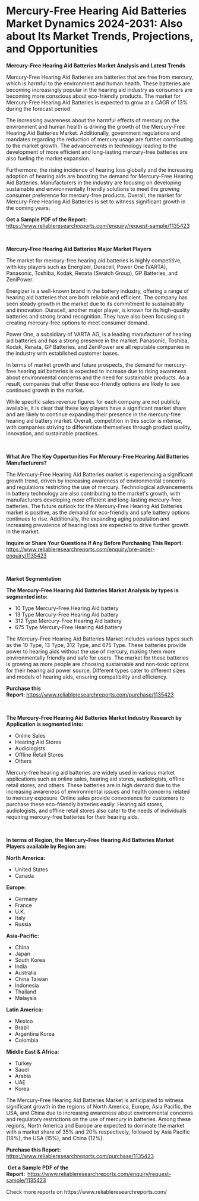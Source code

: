 <p><h1>Mercury-Free Hearing Aid Batteries Market Dynamics 2024-2031: Also about Its Market Trends, Projections, and Opportunities</h1></p><p><strong>Mercury-Free Hearing Aid Batteries Market Analysis and Latest Trends</strong></p>
<p><p>Mercury-Free Hearing Aid Batteries are batteries that are free from mercury, which is harmful to the environment and human health. These batteries are becoming increasingly popular in the hearing aid industry as consumers are becoming more conscious about eco-friendly products. The market for Mercury-Free Hearing Aid Batteries is expected to grow at a CAGR of 13% during the forecast period.</p><p>The increasing awareness about the harmful effects of mercury on the environment and human health is driving the growth of the Mercury-Free Hearing Aid Batteries Market. Additionally, government regulations and mandates regarding the reduction of mercury usage are further contributing to the market growth. The advancements in technology leading to the development of more efficient and long-lasting mercury-free batteries are also fueling the market expansion.</p><p>Furthermore, the rising incidence of hearing loss globally and the increasing adoption of hearing aids are boosting the demand for Mercury-Free Hearing Aid Batteries. Manufacturers in the industry are focusing on developing sustainable and environmentally friendly solutions to meet the growing consumer preference for mercury-free products. Overall, the market for Mercury-Free Hearing Aid Batteries is set to witness significant growth in the coming years.</p></p>
<p><strong>Get a Sample PDF of the Report:&nbsp;</strong> <a href="https://www.reliableresearchreports.com/enquiry/request-sample/1135423">https://www.reliableresearchreports.com/enquiry/request-sample/1135423</a></p>
<p>&nbsp;</p>
<p><strong>Mercury-Free Hearing Aid Batteries Major Market Players</strong></p>
<p><p>The market for mercury-free hearing aid batteries is highly competitive, with key players such as Energizer, Duracell, Power One (VARTA), Panasonic, Toshiba, Kodak, Renata (Swatch Group), GP Batteries, and ZeniPower. </p><p>Energizer is a well-known brand in the battery industry, offering a range of hearing aid batteries that are both reliable and efficient. The company has seen steady growth in the market due to its commitment to sustainability and innovation. Duracell, another major player, is known for its high-quality batteries and strong brand recognition. They have also been focusing on creating mercury-free options to meet consumer demand.</p><p>Power One, a subsidiary of VARTA AG, is a leading manufacturer of hearing aid batteries and has a strong presence in the market. Panasonic, Toshiba, Kodak, Renata, GP Batteries, and ZeniPower are all reputable companies in the industry with established customer bases.</p><p>In terms of market growth and future prospects, the demand for mercury-free hearing aid batteries is expected to increase due to rising awareness about environmental concerns and the need for sustainable products. As a result, companies that offer these eco-friendly options are likely to see continued growth in the market.</p><p>While specific sales revenue figures for each company are not publicly available, it is clear that these key players have a significant market share and are likely to continue expanding their presence in the mercury-free hearing aid battery market. Overall, competition in this sector is intense, with companies striving to differentiate themselves through product quality, innovation, and sustainable practices.</p></p>
<p>&nbsp;</p>
<p><strong>What Are The Key Opportunities For Mercury-Free Hearing Aid Batteries Manufacturers?</strong></p>
<p><p>The Mercury-Free Hearing Aid Batteries market is experiencing a significant growth trend, driven by increasing awareness of environmental concerns and regulations restricting the use of mercury. Technological advancements in battery technology are also contributing to the market's growth, with manufacturers developing more efficient and long-lasting mercury-free batteries. The future outlook for the Mercury-Free Hearing Aid Batteries market is positive, as the demand for eco-friendly and safe battery options continues to rise. Additionally, the expanding aging population and increasing prevalence of hearing loss are expected to drive further growth in the market.</p></p>
<p><strong>Inquire or Share Your Questions If Any Before Purchasing This Report:</strong> <a href="https://www.reliableresearchreports.com/enquiry/pre-order-enquiry/1135423">https://www.reliableresearchreports.com/enquiry/pre-order-enquiry/1135423</a></p>
<p>&nbsp;</p>
<p><strong>Market Segmentation</strong></p>
<p><strong>The Mercury-Free Hearing Aid Batteries Market Analysis by types is segmented into:</strong></p>
<p><ul><li>10 Type Mercury-Free Hearing Aid battery</li><li>13 Type Mercury-Free Hearing Aid battery</li><li>312 Type Mercury-Free Hearing Aid battery</li><li>675 Type Mercury-Free Hearing Aid battery</li></ul></p>
<p><p>The Mercury-Free Hearing Aid Batteries Market includes various types such as the 10 Type, 13 Type, 312 Type, and 675 Type. These batteries provide power to hearing aids without the use of mercury, making them more environmentally friendly and safe for users. The market for these batteries is growing as more people are choosing sustainable and non-toxic options for their hearing aid power source. Different types cater to different sizes and models of hearing aids, ensuring compatibility and efficiency.</p></p>
<p><strong>Purchase this Report:&nbsp;</strong><a href="https://www.reliableresearchreports.com/purchase/1135423">https://www.reliableresearchreports.com/purchase/1135423</a></p>
<p>&nbsp;</p>
<p><strong>The Mercury-Free Hearing Aid Batteries Market Industry Research by Application is segmented into:</strong></p>
<p><ul><li>Online Sales</li><li>Hearing Aid Stores</li><li>Audiologists</li><li>Offline Retail Stores</li><li>Others</li></ul></p>
<p><p>Mercury-free hearing aid batteries are widely used in various market applications such as online sales, hearing aid stores, audiologists, offline retail stores, and others. These batteries are in high demand due to the increasing awareness of environmental issues and health concerns related to mercury exposure. Online sales provide convenience for customers to purchase these eco-friendly batteries easily. Hearing aid stores, audiologists, and offline retail stores also cater to the needs of individuals requiring mercury-free batteries for their hearing aids.</p></p>
<p>&nbsp;</p>
<p><strong>In terms of Region, the Mercury-Free Hearing Aid Batteries Market Players available by Region are:</strong></p>
<p>
    <p> <strong> North America: </strong>
        <ul>
            <li>United States</li>
            <li>Canada</li>
        </ul>
        </p> 
    <p> <strong> Europe: </strong>
        <ul>
            <li>Germany</li>
            <li>France</li>
            <li>U.K.</li>
            <li>Italy</li>
            <li>Russia</li>
        </ul>
        </p> 
    <p> <strong> Asia-Pacific: </strong>
        <ul>
            <li>China</li>
            <li>Japan</li>
            <li>South Korea</li>
            <li>India</li>
            <li>Australia</li>
            <li>China Taiwan</li>
            <li>Indonesia</li>
            <li>Thailand</li>
            <li>Malaysia</li>
        </ul>
        </p> 
    <p> <strong> Latin America: </strong>
        <ul>
            <li>Mexico</li>
            <li>Brazil</li>
            <li>Argentina Korea</li>
            <li>Colombia</li>
        </ul>
        </p> 
    <p> <strong> Middle East & Africa: </strong>
        <ul>
            <li>Turkey</li>
            <li>Saudi</li>
            <li>Arabia</li>
            <li>UAE</li>
            <li>Korea</li>
        </ul>
    </p>
    </p>
<p><p>The Mercury-Free Hearing Aid Batteries Market is anticipated to witness significant growth in the regions of North America, Europe, Asia Pacific, the USA, and China due to increasing awareness about environmental concerns and regulatory restrictions on the use of mercury in batteries. Among these regions, North America and Europe are expected to dominate the market with a market share of 35% and 20% respectively, followed by Asia Pacific (18%), the USA (15%), and China (12%).</p></p>
<p><strong>Purchase this Report: </strong><a href="https://www.reliableresearchreports.com/purchase/1135423">https://www.reliableresearchreports.com/purchase/1135423</a></p>
<p>&nbsp;<strong>Get a Sample PDF of the Report:&nbsp;&nbsp;</strong><a href="https://www.reliableresearchreports.com/enquiry/request-sample/1135423">https://www.reliableresearchreports.com/enquiry/request-sample/1135423</a></p>
<p><strong></strong></p>
<p>Check more reports on https://www.reliableresearchreports.com/</p>